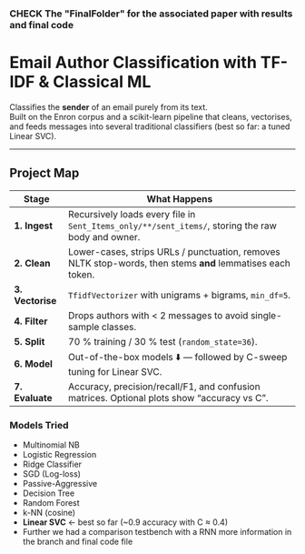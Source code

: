 ### CHECK The  "FinalFolder" for the associated paper with results and final code

#  Email Author Classification with TF-IDF & Classical ML

Classifies the **sender** of an email purely from its text.  
Built on the Enron corpus and a scikit-learn pipeline that cleans, vectorises, and feeds messages into several traditional classifiers (best so far: a tuned Linear SVC).

---

##  Project Map

| Stage | What Happens |
|-------|--------------|
| **1. Ingest** | Recursively loads every file in `Sent_Items_only/**/sent_items/`, storing the raw body and owner. |
| **2. Clean** | Lower-cases, strips URLs / punctuation, removes NLTK stop-words, then stems **and** lemmatises each token. |
| **3. Vectorise** | `TfidfVectorizer` with unigrams + bigrams, `min_df=5`. |
| **4. Filter** | Drops authors with \< 2 messages to avoid single-sample classes. |
| **5. Split** | 70 % training / 30 % test (`random_state=36`). |
| **6. Model** | Out-of-the-box models ⬇️ — followed by C-sweep tuning for Linear SVC. |
| **7. Evaluate** | Accuracy, precision/recall/F1, and confusion matrices. Optional plots show “accuracy vs C”. |

### Models Tried

* Multinomial NB  
* Logistic Regression  
* Ridge Classifier  
* SGD (Log-loss)  
* Passive-Aggressive  
* Decision Tree  
* Random Forest  
* k-NN (cosine)  
* **Linear SVC** ← best so far (~0.9 accuracy with C ≈ 0.4)
* Further we had a comparison testbench with a RNN more information in the branch and final code file
